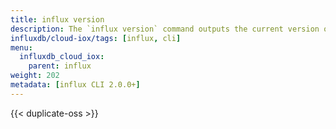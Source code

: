 ```yaml
---
title: influx version
description: The `influx version` command outputs the current version of the influx command line interface (CLI).
influxdb/cloud-iox/tags: [influx, cli]
menu:
  influxdb_cloud_iox:
    parent: influx
weight: 202
metadata: [influx CLI 2.0.0+]
---
```


{{< duplicate-oss >}}